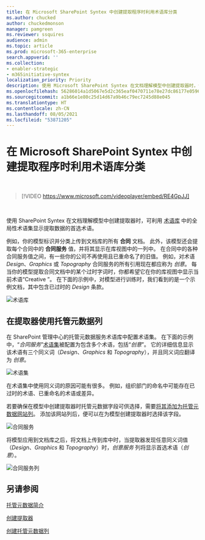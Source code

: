 ```yaml
---
title: 在 Microsoft SharePoint Syntex 中创建提取程序时利用术语库分类
ms.author: chucked
author: chuckedmonson
manager: pamgreen
ms.reviewer: ssquires
audience: admin
ms.topic: article
ms.prod: microsoft-365-enterprise
search.appverid: ''
ms.collection:
- enabler-strategic
- m365initiative-syntex
localization_priority: Priority
description: 使用 Microsoft SharePoint Syntex 在文档理解模型中创建提取器时，请使用术语库分类。
ms.openlocfilehash: 56286014a1d5067e5d2c365eaf0470711e78e27dc86177e0596af116d361b819
ms.sourcegitcommit: a1b66e1e80c25d14d67a9b46c79ec7245d88e045
ms.translationtype: HT
ms.contentlocale: zh-CN
ms.lasthandoff: 08/05/2021
ms.locfileid: "53871205"
---
```

# <a name="leverage-term-store-taxonomy-when-creating-an-extractor-in-microsoft-sharepoint-syntex"></a>在 Microsoft SharePoint Syntex 中创建提取程序时利用术语库分类

</br>

> [!VIDEO https://www.microsoft.com/videoplayer/embed/RE4GpJJ]  

</br>

使用 SharePoint Syntex 在文档理解模型中创建提取器时，可利用 [术语库](/sharepoint/managed-metadata) 中的全局性术语集显示提取数据的首选术语。  

例如，你的模型标识并分类上传到文档库的所有 **合同** 文档。  此外，该模型还会提取每个合同中的 **合同服务** 值，并将其显示在库视图中的一列中。 在合同中的各种合同服务值之间，有一些你的公司不再使用且已重命名了的旧值。 例如，对术语 *Design*、*Graphics* 或 *Topography* 合同服务的所有引用现在都应称为 *创意*。 每当你的模型提取合同文档中的某个过时字词时，你都希望它在你的库视图中显示当前术语“Creative ”。 在下面的示例中，对模型进行训练时，我们看到的是一个示例文档，其中包含已过时的 *Design* 条款。

   ![术语库](../media/content-understanding/design.png)</br>

## <a name="use-a-managed-metadata-column-in-your-extractor"></a>在提取器使用托管元数据列

在 SharePoint 管理中心的托管元数据服务术语库中配置术语集。 在下面的示例中，“*合同服务*”[术语集](/sharepoint/managed-metadata#term-set)被配置为包含多个术语，包括“*创意*”。  它的详细信息显示该术语有三个同义词（*Design*、*Graphics* 和 *Topography*），并且同义词应翻译为 *创意*。 

   ![术语集](../media/content-understanding/term-store.png)</br>

在术语集中使用同义词的原因可能有很多。 例如，组织部门的命名中可能存在已过时的术语、已重命名的术语或差异。

若要确保在模型中创建提取器时托管元数据字段可供选择，需要[将其添加为托管元数据网站列](https://support.microsoft.com/office/8fad9e35-a618-4400-b3c7-46f02785d27f)。 添加该网站列后，便可以在为模型创建提取器时选择该字段。

   ![合同服务](../media/content-understanding/contract-services.png)</br>

将模型应用到文档库之后，将文档上传到库中时，当提取器发现任意同义词值（*Design*、*Graphics* 和 *Topography*）时，*创意服务* 列将显示首选术语（*创意*）。

   ![合同服务列](../media/content-understanding/creative.png)</br>


## <a name="see-also"></a>另请参阅
[托管元数据简介](/sharepoint/managed-metadata#terms)

[创建提取器](create-an-extractor.md)

[创建托管元数据列](https://support.microsoft.com/office/create-a-managed-metadata-column-8fad9e35-a618-4400-b3c7-46f02785d27f?redirectSourcePath=%252farticle%252fc2a06717-8105-4aea-890d-3082853ab7b7&ui=en-US&rs=en-US&ad=US)